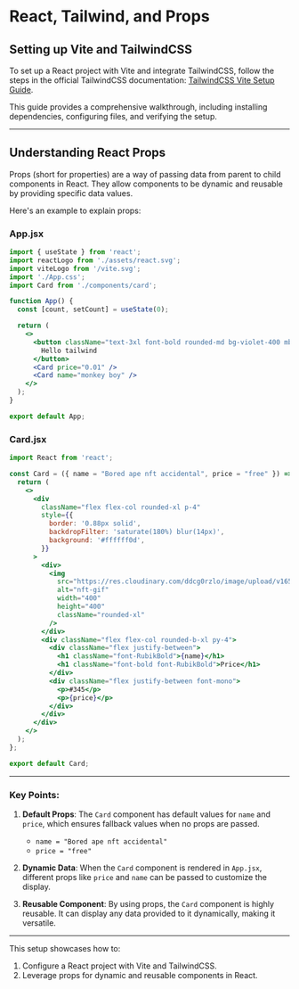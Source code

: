# React, Tailwind, and Props

## Setting up Vite and TailwindCSS
To set up a React project with Vite and integrate TailwindCSS, follow the steps in the official TailwindCSS documentation: [TailwindCSS Vite Setup Guide](https://tailwindcss.com/docs/guides/vite).

This guide provides a comprehensive walkthrough, including installing dependencies, configuring files, and verifying the setup.

---

## Understanding React Props
Props (short for properties) are a way of passing data from parent to child components in React. They allow components to be dynamic and reusable by providing specific data values.

Here's an example to explain props:

### App.jsx
```jsx
import { useState } from 'react';
import reactLogo from './assets/react.svg';
import viteLogo from '/vite.svg';
import './App.css';
import Card from './components/card';

function App() {
  const [count, setCount] = useState(0);

  return (
    <>
      <button className="text-3xl font-bold rounded-md bg-violet-400 mb-4">
        Hello tailwind
      </button>
      <Card price="0.01" />
      <Card name="monkey boy" />
    </>
  );
}

export default App;
```

### Card.jsx
```jsx
import React from 'react';

const Card = ({ name = "Bored ape nft accidental", price = "free" }) => {
  return (
    <>
      <div
        className="flex flex-col rounded-xl p-4"
        style={{
          border: '0.88px solid',
          backdropFilter: 'saturate(180%) blur(14px)',
          background: '#ffffff0d',
        }}
      >
        <div>
          <img
            src="https://res.cloudinary.com/ddcg0rzlo/image/upload/v1652470298/9StaF0UBJfih_df0248.gif"
            alt="nft-gif"
            width="400"
            height="400"
            className="rounded-xl"
          />
        </div>
        <div className="flex flex-col rounded-b-xl py-4">
          <div className="flex justify-between">
            <h1 className="font-RubikBold">{name}</h1>
            <h1 className="font-bold font-RubikBold">Price</h1>
          </div>
          <div className="flex justify-between font-mono">
            <p>#345</p>
            <p>{price}</p>
          </div>
        </div>
      </div>
    </>
  );
};

export default Card;
```

---

### Key Points:
1. **Default Props**: The `Card` component has default values for `name` and `price`, which ensures fallback values when no props are passed.
   - `name = "Bored ape nft accidental"`
   - `price = "free"`

2. **Dynamic Data**: When the `Card` component is rendered in `App.jsx`, different props like `price` and `name` can be passed to customize the display.

3. **Reusable Component**: By using props, the `Card` component is highly reusable. It can display any data provided to it dynamically, making it versatile.

---

This setup showcases how to:
1. Configure a React project with Vite and TailwindCSS.
2. Leverage props for dynamic and reusable components in React.

